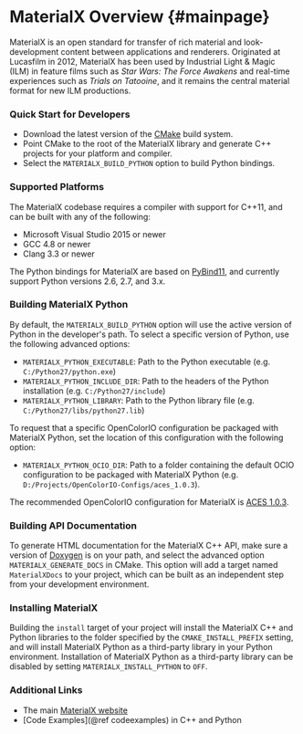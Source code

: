 # MaterialX Overview {#mainpage}

MaterialX is an open standard for transfer of rich material and look-development content between applications and renderers.  Originated at Lucasfilm in 2012, MaterialX has been used by Industrial Light & Magic (ILM) in feature films such as _Star Wars: The Force Awakens_ and real-time experiences such as _Trials on Tatooine_, and it remains the central material format for new ILM productions.

### Quick Start for Developers

- Download the latest version of the [CMake](https://cmake.org) build system.
- Point CMake to the root of the MaterialX library and generate C++ projects for your platform and compiler.
- Select the `MATERIALX_BUILD_PYTHON` option to build Python bindings.

### Supported Platforms

The MaterialX codebase requires a compiler with support for C++11, and can be built with any of the following:

- Microsoft Visual Studio 2015 or newer
- GCC 4.8 or newer
- Clang 3.3 or newer

The Python bindings for MaterialX are based on [PyBind11](https://github.com/pybind/pybind11), and currently support Python versions 2.6, 2.7, and 3.x.

### Building MaterialX Python

By default, the `MATERIALX_BUILD_PYTHON` option will use the active version of Python in the developer's path.  To select a specific version of Python, use the following advanced options:

- `MATERIALX_PYTHON_EXECUTABLE`: Path to the Python executable (e.g. `C:/Python27/python.exe`)
- `MATERIALX_PYTHON_INCLUDE_DIR`: Path to the headers of the Python installation (e.g. `C:/Python27/include`)
- `MATERIALX_PYTHON_LIBRARY`: Path to the Python library file (e.g. `C:/Python27/libs/python27.lib`)

To request that a specific OpenColorIO configuration be packaged with MaterialX Python, set the location of this configuration with the following option:

- `MATERIALX_PYTHON_OCIO_DIR`: Path to a folder containing the default OCIO configuration to be packaged with MaterialX Python (e.g. `D:/Projects/OpenColorIO-Configs/aces_1.0.3`).

The recommended OpenColorIO configuration for MaterialX is [ACES 1.0.3](https://github.com/imageworks/OpenColorIO-Configs/tree/master/aces_1.0.3).

### Building API Documentation

To generate HTML documentation for the MaterialX C++ API, make sure a version of [Doxygen](https://www.doxygen.org/) is on your path, and select the advanced option `MATERIALX_GENERATE_DOCS` in CMake.  This option will add a target named `MaterialXDocs` to your project, which can be built as an independent step from your development environment.

### Installing MaterialX

Building the `install` target of your project will install the MaterialX C++ and Python libraries to the folder specified by the `CMAKE_INSTALL_PREFIX` setting, and will install MaterialX Python as a third-party library in your Python environment.  Installation of MaterialX Python as a third-party library can be disabled by setting `MATERIALX_INSTALL_PYTHON` to `OFF`.

### Additional Links

- The main [MaterialX website](http://www.materialx.org)
- [Code Examples](@ref codeexamples) in C++ and Python
